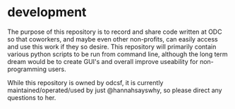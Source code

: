 # development

The purpose of this repository is to record and share code written at ODC so that coworkers, and maybe even other non-profits, can easily access and use this work if they so desire. This repository will primarily contain various python scripts to be run from command line, although the long term dream would be to create GUI's and overall improve useability for non-programming users. 

While this repository is owned by odcsf, it is currently maintained/operated/used by just @hannahsayswhy, so please direct any questions to her. 
